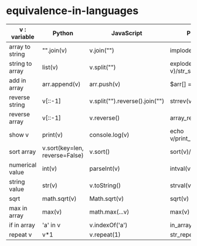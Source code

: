 # equivalence-in-languages


|v : variable| Python | JavaScript | PHP | Java |
| --- | --- | --- | --- |--- |
| array to string | "".join(v) | v.join("") | implode("", v) |
| string to array | list(v) | v.split("") | explode("", v)/str_split(v) |
| add in array | arr.append(v) | arr.push(v) | $arr[] = v | |
| reverse string | v[::-1] | v.split("").reverse().join("") | strrev(v) |  |
| reverse array | v[::-1] | v.reverse() | array_reverse(v) |  |
| show v | print(v) | console.log(v) | echo v/print_r(v) |System.out.println(v) |
| sort array | v.sort(key=len, reverse=False) | v.sort() | sort(v)/rsort(v) | |
| numerical value | int(v) | parseInt(v) | intval(v) |  |
| string value | str(v) | v.toString() | strval(v) | |
| sqrt | math.sqrt(v) | Math.sqrt(v) | sqrt(v) | 
| max in array | max(v) | math.max(...v) | max(v) | |
| if in array | 'a' in v | v.indexOf('a') | in_array('a', v) |  | 
| repeat v | v*1 | v.repeat(1) | str_repeat(v, 1) | |
